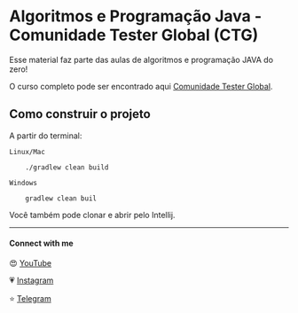 # Algoritmos e Programação Java - Comunidade Tester Global (CTG)

Esse material faz parte das aulas de algoritmos e programação JAVA do zero!

O curso completo pode ser encontrado aqui [Comunidade Tester Global](https://viniciuspessoni.com/comunidade-tester-global/).

## Como construir o projeto
A partir do terminal:

    Linux/Mac

        ./gradlew clean build  
    
    Windows
    
        gradlew clean buil 

Você também pode clonar e abrir pelo Intellij.

-------------

#### Connect with me


😍 [YouTube]( https://www.youtube.com/c/pessonizando)

💗 [Instagram](https://www.instagram.com/pessonizando)

⭐ [Telegram](https://t.me/pessonizando)

